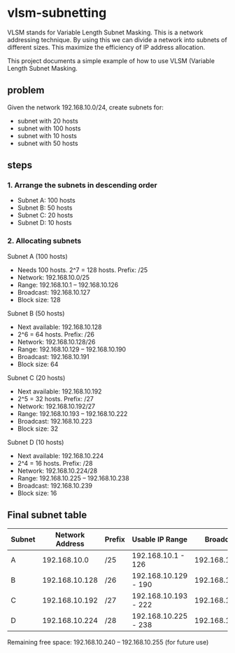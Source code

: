 # vlsm-subnetting
VLSM stands for Variable Length Subnet Masking. This is a network addressing technique. By using this we can divide a network into subnets of different sizes. This maximize the efficiency of IP address allocation.

This project documents a simple example of how to use VLSM (Variable Length Subnet Masking.

## problem
Given the network 192.168.10.0/24, create subnets for:
- subnet with 20 hosts
- subnet with 100 hosts
- subnet with 10 hosts
- subnet with 50 hosts

## steps
### 1. Arrange the subnets in descending order
- Subnet A: 100 hosts
- Subnet B: 50 hosts
- Subnet C: 20 hosts
- Subnet D: 10 hosts

### 2. Allocating subnets
Subnet A (100 hosts)
- Needs 100 hosts. 2^7 = 128 hosts. Prefix: /25
- Network: 192.168.10.0/25
- Range: 192.168.10.1 – 192.168.10.126
- Broadcast: 192.168.10.127
- Block size: 128

Subnet B (50 hosts)
- Next available: 192.168.10.128
- 2^6 = 64 hosts. Prefix: /26
- Network: 192.168.10.128/26
- Range: 192.168.10.129 – 192.168.10.190
- Broadcast: 192.168.10.191
- Block size: 64

Subnet C (20 hosts)
- Next available: 192.168.10.192
- 2^5 = 32 hosts. Prefix: /27
- Network: 192.168.10.192/27
- Range: 192.168.10.193 – 192.168.10.222
- Broadcast: 192.168.10.223
- Block size: 32

Subnet D (10 hosts)
- Next available: 192.168.10.224
- 2^4 = 16 hosts. Prefix: /28
- Network: 192.168.10.224/28
- Range: 192.168.10.225 – 192.168.10.238
- Broadcast: 192.168.10.239
- Block size: 16

## Final subnet table

| Subnet | Network Address | Prefix | Usable IP Range          | Broadcast      |
|--------|-----------------|--------|--------------------------|----------------|
| A      | 192.168.10.0    | /25    | 192.168.10.1 - 126       | 192.168.10.127 |
| B      | 192.168.10.128  | /26    | 192.168.10.129 - 190     | 192.168.10.191 |
| C      | 192.168.10.192  | /27    | 192.168.10.193 - 222     | 192.168.10.223 |
| D      | 192.168.10.224  | /28    | 192.168.10.225 - 238     | 192.168.10.239 |

Remaining free space: 192.168.10.240 – 192.168.10.255 (for future use)
